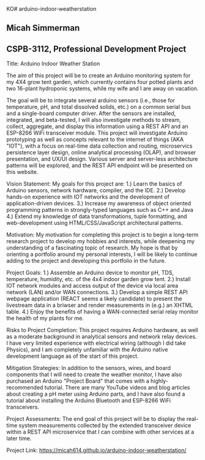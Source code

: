KO# arduino-indoor-weatherstation

<h2>Micah Simmerman</h2>

<h2>CSPB-3112, Professional Development Project</h2>

Title: Arduino Indoor Weather Station 

The aim of this project will be to create an Arduino monitoring system for my 4X4 grow tent garden, which currently contains four potted plants and two 16-plant hydroponic systems, while my wife and I are away on vacation. 

The goal will be to integrate several arduino sensors (i.e., those for temperature, pH, and total dissolved solids, etc.) on a common serial bus and a single-board computer driver. After the sensors are installed, integrated, and beta-tested, I will also investigate methods to stream, collect, aggregate, and display this information using a REST API and an ESP-8266 WiFi transceiver module. This project will investigate Arduino prototyping as well as concepts relevant to the internet of things (AKA "IOT"), with a focus on real-time data collection and routing, microservics persistence layer design, online analytical processing (OLAP), and browser presentation, and UX/UI design. Various server and server-less architecture patterns will be explored, and the REST API endpoint will be presented on this website.

Vision Statement: My goals for this project are: 1.) Learn the basics of Arduino sensors, network hardware, compiler, and the IDE. 2.) Develop hands-on experience with IOT networks and the development of application-driven devices. 3.) Increase my awareness of object oriented programming patterns in strongly-typed languages such as C++ and Java 4.) Extend my knowledge of data transformations, tuple formatting, and web-development using HTML/CSS/JavaScript architectural patterns.

Motivation: My motivation for completing this project is to begin a long-term research project to develop my hobbies and interests, while deepening my understanding of a fascinating topic of research. My hope is that by orienting a portfolio around my personal interests, I will be likely to continue adding to the project and developing this portfolio in the future.

Project Goals: 1.) Assemble an Arduino device to monitor pH, TDS, temperature, humidity, etc. of the 4x4 indoor garden grow tent. 2.) Install IOT network modules and access output of the device via local area network (LAN) and/or WAN connections. 3.) Develop a simple REST API webpage application (REACT seems a likely candidate) to present the livestream data in a briwser and render measurements in (e.g.) an XHTML table. 4.) Enjoy the benefits of having a WAN-connected serial relay monitor the health of my plants for me. 

Risks to Project Completion: This project requires Arduino hardware, as well as a moderate background in analytical sensors and network relay devices. I have very limited experience with electrical wiring (although I did take Physics), and I am completely unfamiliar with the Arduino native development language as of the start of this project.

Mitigation Strategies: In addition to the sensors, wires, and board components that I will need to create the weather monitor, I have also purchased an Arduino &#34;Project Board&#34; that comes with a highly-recommended tutorial. There are many YouTube videos and blog articles about creating a pH meter using Arduino parts, and I have also found a tutorial about installing the Arduino Bluetooth and ESP-8266 WiFi transceivers. 

Project Assessments: The end goal of this project will be to display the real-time system measurements collected by the extended transceiver device within a REST API microservice that I can combine with other services at a later time.

Project Link: https://micah614.github.io/arduino-indoor-weatherstation/
